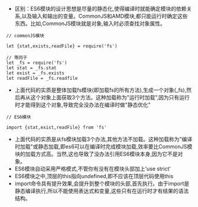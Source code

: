 * 区别：ES6模块的设计思想是尽量的静态化,使得编译时就能确定模块的依赖关系,以及输入和输出的变量。CommonJS和AMD模块,都只能运行时确定这些东西。比如,CommonJS模块就是对象,输入时必须查找对象属性。

```
// commonJS模块

let {stat,exists,readFile} = require('fs')

// 等同于 
let _fs = require('fs')
let stat = _fs.stat
let exist = _fs.exists
let readFile = _fs.readfile
```
* 上面代码的实质是整体加载fs模块(即加载fs的所有方法),生成一个对象(_fs),然后再从这个对象上面获取3个方法。这种加载称为"运行时加载",因为只有运行时才能得到这个对象,导致完全没办法在编译时做"静态优化"

```
// ES6模块

import {stat,exist,readFile} from 'fs'
```
* 上面代码的实质是从fs模块加载3个办法,其他方法不加载。这种加载称为"编译时加载"或静态加载,即es6可以在编译时完成模块加载,效率要比CommonJS模块的加载方式高。当然,这也导致了没办法引用ES6模块本身,因为它不是对象。
* ES6模块自动采用严格模式,不管你有没有在模块头部加上'use strict'
* ES6模块之中,顶层的this指向undefined,即不应该在顶层代码使用this
* import命令具有提升效果,会提升到整个模块的头部,首先执行。由于import是静态编译执行,所以不能使用表达式和变量,这些只有在运行时才有结果的语法结构。
